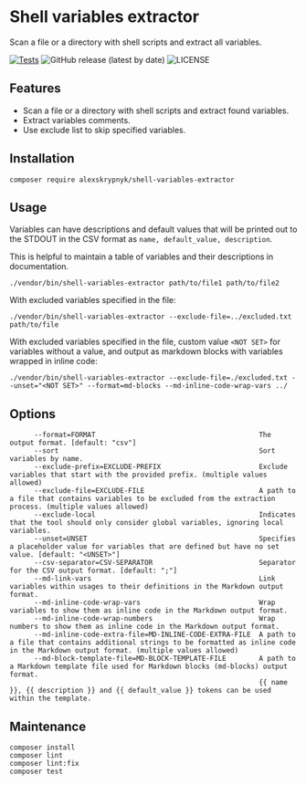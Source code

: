 # Shell variables extractor

Scan a file or a directory with shell scripts and extract all variables.

[![Tests](https://github.com/AlexSkrypnyk/shell-variables-extractor/actions/workflows/test.yml/badge.svg)](https://github.com/AlexSkrypnyk/shell-variables-extractor/actions/workflows/test.yml)
![GitHub release (latest by date)](https://img.shields.io/github/v/release/AlexSkrypnyk/shell-variables-extractor)
![LICENSE](https://img.shields.io/github/license/AlexSkrypnyk/shell-variables-extractor)

## Features

- Scan a file or a directory with shell scripts and extract found variables.
- Extract variables comments.
- Use exclude list to skip specified variables.

## Installation

    composer require alexskrypnyk/shell-variables-extractor

## Usage

Variables can have descriptions and default values that will be printed out
to the STDOUT in the CSV format as `name, default_value, description`.

This is helpful to maintain a table of variables and their descriptions in
documentation.

    ./vendor/bin/shell-variables-extractor path/to/file1 path/to/file2

With excluded variables specified in the file:

    ./vendor/bin/shell-variables-extractor --exclude-file=../excluded.txt path/to/file

With excluded variables specified in the file, custom value `<NOT SET>` for variables without a value, and output as markdown blocks with variables wrapped in inline code:
   
    ./vendor/bin/shell-variables-extractor --exclude-file=./excluded.txt --unset="<NOT SET>" --format=md-blocks --md-inline-code-wrap-vars ../   

## Options

```
      --format=FORMAT                                        The output format. [default: "csv"]
      --sort                                                 Sort variables by name.
      --exclude-prefix=EXCLUDE-PREFIX                        Exclude variables that start with the provided prefix. (multiple values allowed)
      --exclude-file=EXCLUDE-FILE                            A path to a file that contains variables to be excluded from the extraction process. (multiple values allowed)
      --exclude-local                                        Indicates that the tool should only consider global variables, ignoring local variables.
      --unset=UNSET                                          Specifies a placeholder value for variables that are defined but have no set value. [default: "<UNSET>"]      
      --csv-separator=CSV-SEPARATOR                          Separator for the CSV output format. [default: ";"]
      --md-link-vars                                         Link variables within usages to their definitions in the Markdown output format.
      --md-inline-code-wrap-vars                             Wrap variables to show them as inline code in the Markdown output format.
      --md-inline-code-wrap-numbers                          Wrap numbers to show them as inline code in the Markdown output format.
      --md-inline-code-extra-file=MD-INLINE-CODE-EXTRA-FILE  A path to a file that contains additional strings to be formatted as inline code in the Markdown output format. (multiple values allowed)
      --md-block-template-file=MD-BLOCK-TEMPLATE-FILE        A path to a Markdown template file used for Markdown blocks (md-blocks) output format.
                                                             {{ name }}, {{ description }} and {{ default_value }} tokens can be used within the template.

```

## Maintenance

    composer install
    composer lint
    composer lint:fix
    composer test
